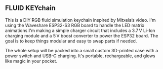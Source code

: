 ## FLUID KEYchain

This is a DIY RGB fluid simulation keychain inspired by Mitxela’s video. I'm using the Waveshare ESP32-S3 RGB board to handle the LED matrix animations.I'm making a simple charger circuit that includes a 3.7 V Li-Ion charging module and a 5 V boost converter to power the ESP32 board. The goal is to keep things modular and easy to swap parts if needed.

The whole setup will be packed into a small custom 3D-printed case with a power switch and USB-C charging. It's portable, rechargeable, and glows like magic in your pocket.
